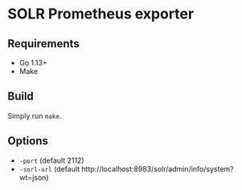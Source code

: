 # SOLR Prometheus exporter

## Requirements

- Go 1.13+
- Make

## Build

Simply run `make`.

## Options

- `-port` (default 2112)
- `-sorl-url` (default http://localhost:8983/solr/admin/info/system?wt=json)
